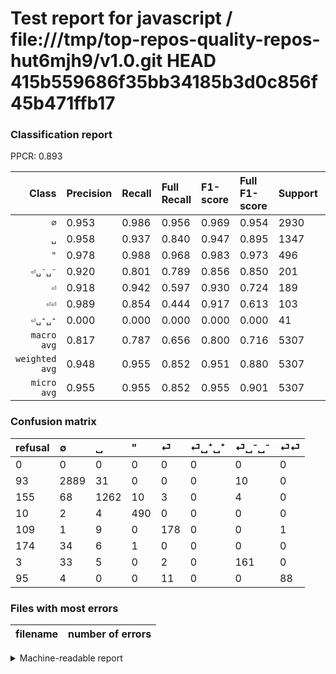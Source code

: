 # Test report for javascript / file:///tmp/top-repos-quality-repos-hut6mjh9/v1.0.git HEAD 415b559686f35bb34185b3d0c856f45b471ffb17

### Classification report

PPCR: 0.893

| Class | Precision | Recall | Full Recall | F1-score | Full F1-score | Support | Full Support | PPCR |
|------:|:----------|:-------|:------------|:---------|:---------|:--------|:-------------|:-----|
| `∅` | 0.953| 0.986| 0.956| 0.969| 0.954| 2930| 3023| 0.969 |
| `␣` | 0.958| 0.937| 0.840| 0.947| 0.895| 1347| 1502| 0.897 |
| `"` | 0.978| 0.988| 0.968| 0.983| 0.973| 496| 506| 0.980 |
| `⏎␣⁻␣⁻` | 0.920| 0.801| 0.789| 0.856| 0.850| 201| 204| 0.985 |
| `⏎` | 0.918| 0.942| 0.597| 0.930| 0.724| 189| 298| 0.634 |
| `⏎⏎` | 0.989| 0.854| 0.444| 0.917| 0.613| 103| 198| 0.520 |
| `⏎␣⁺␣⁺` | 0.000| 0.000| 0.000| 0.000| 0.000| 41| 215| 0.191 |
| `macro avg` | 0.817| 0.787| 0.656| 0.800| 0.716| 5307| 5946| 0.893 |
| `weighted avg` | 0.948| 0.955| 0.852| 0.951| 0.880| 5307| 5946| 0.893 |
| `micro avg` | 0.955| 0.955| 0.852| 0.955| 0.901| 5307| 5946| 0.893 |

### Confusion matrix

|refusal|  ∅| ␣| "| ⏎| ⏎␣⁺␣⁺| ⏎␣⁻␣⁻| ⏎⏎| 
|:---|:---|:---|:---|:---|:---|:---|:---|
|0 |0 |0 |0 |0 |0 |0 |0 |
|93 |2889 |31 |0 |0 |0 |10 |0 |
|155 |68 |1262 |10 |3 |0 |4 |0 |
|10 |2 |4 |490 |0 |0 |0 |0 |
|109 |1 |9 |0 |178 |0 |0 |1 |
|174 |34 |6 |1 |0 |0 |0 |0 |
|3 |33 |5 |0 |2 |0 |161 |0 |
|95 |4 |0 |0 |11 |0 |0 |88 |

### Files with most errors

| filename | number of errors|
|:----:|:-----|

<details>
    <summary>Machine-readable report</summary>
```json
{
  "cl_report": {"\"": {"f1-score": 0.9829488465396188, "precision": 0.9780439121756487, "recall": 0.9879032258064516, "support": 496}, "macro avg": {"f1-score": 0.80032147268148, "precision": 0.81653184661286, "recall": 0.7868528225970397, "support": 5307}, "micro avg": {"f1-score": 0.9549651403806294, "precision": 0.9549651403806294, "recall": 0.9549651403806294, "support": 5307}, "weighted avg": {"f1-score": 0.9508254291163807, "precision": 0.9475718433228674, "recall": 0.9549651403806294, "support": 5307}, "\u2205": {"f1-score": 0.9693004529441368, "precision": 0.953150775321676, "recall": 0.9860068259385666, "support": 2930}, "\u23ce": {"f1-score": 0.9295039164490861, "precision": 0.9175257731958762, "recall": 0.9417989417989417, "support": 189}, "\u23ce\u23ce": {"f1-score": 0.9166666666666666, "precision": 0.9887640449438202, "recall": 0.8543689320388349, "support": 103}, "\u23ce\u2423\u207a\u2423\u207a": {"f1-score": 0.0, "precision": 0.0, "recall": 0.0, "support": 41}, "\u23ce\u2423\u207b\u2423\u207b": {"f1-score": 0.8563829787234044, "precision": 0.92, "recall": 0.8009950248756219, "support": 201}, "\u2423": {"f1-score": 0.9474474474474474, "precision": 0.9582384206529992, "recall": 0.9368968077208611, "support": 1347}},
  "cl_report_full": {"\"": {"f1-score": 0.9731876861966237, "precision": 0.9780439121756487, "recall": 0.9683794466403162, "support": 506}, "macro avg": {"f1-score": 0.7156246901430708, "precision": 0.81653184661286, "recall": 0.6564630336019823, "support": 5946}, "micro avg": {"f1-score": 0.9007375810894873, "precision": 0.9549651403806294, "recall": 0.8523377060208543, "support": 5946}, "weighted avg": {"f1-score": 0.8800542141333493, "precision": 0.9203526879398515, "recall": 0.8523377060208543, "support": 5946}, "\u2205": {"f1-score": 0.9544103072348861, "precision": 0.953150775321676, "recall": 0.9556731723453523, "support": 3023}, "\u23ce": {"f1-score": 0.7235772357723577, "precision": 0.9175257731958762, "recall": 0.5973154362416108, "support": 298}, "\u23ce\u23ce": {"f1-score": 0.6132404181184669, "precision": 0.9887640449438202, "recall": 0.4444444444444444, "support": 198}, "\u23ce\u2423\u207a\u2423\u207a": {"f1-score": 0.0, "precision": 0.0, "recall": 0.0, "support": 215}, "\u23ce\u2423\u207b\u2423\u207b": {"f1-score": 0.8496042216358839, "precision": 0.92, "recall": 0.7892156862745098, "support": 204}, "\u2423": {"f1-score": 0.8953529620432777, "precision": 0.9582384206529992, "recall": 0.8402130492676432, "support": 1502}},
  "ppcr": 0.8925327951564077
}
```
</details>
